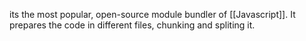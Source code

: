 its the most popular, open-source module bundler of [[Javascript]]. It prepares the code in different files, chunking and spliting it.